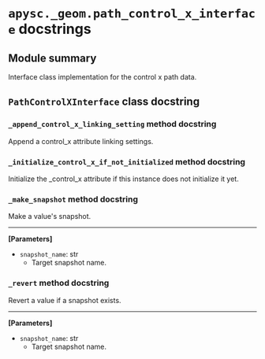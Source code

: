 # `apysc._geom.path_control_x_interface` docstrings

## Module summary

Interface class implementation for the control x path data.

## `PathControlXInterface` class docstring

### `_append_control_x_linking_setting` method docstring

Append a control_x attribute linking settings.

### `_initialize_control_x_if_not_initialized` method docstring

Initialize the _control_x attribute if this instance does not initialize it yet.

### `_make_snapshot` method docstring

Make a value's snapshot.<hr>

**[Parameters]**

- `snapshot_name`: str
  - Target snapshot name.

### `_revert` method docstring

Revert a value if a snapshot exists.<hr>

**[Parameters]**

- `snapshot_name`: str
  - Target snapshot name.